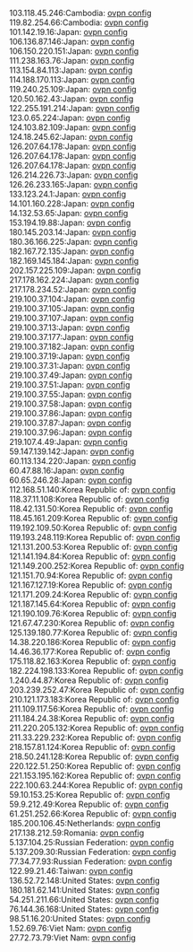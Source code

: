 103.118.45.246:Cambodia: [ovpn config](vpn/103_118_45_246.ovpn)  
119.82.254.66:Cambodia: [ovpn config](vpn/119_82_254_66.ovpn)  
101.142.19.16:Japan: [ovpn config](vpn/101_142_19_16.ovpn)  
106.136.87.146:Japan: [ovpn config](vpn/106_136_87_146.ovpn)  
106.150.220.151:Japan: [ovpn config](vpn/106_150_220_151.ovpn)  
111.238.163.76:Japan: [ovpn config](vpn/111_238_163_76.ovpn)  
113.154.84.113:Japan: [ovpn config](vpn/113_154_84_113.ovpn)  
114.188.170.113:Japan: [ovpn config](vpn/114_188_170_113.ovpn)  
119.240.25.109:Japan: [ovpn config](vpn/119_240_25_109.ovpn)  
120.50.162.43:Japan: [ovpn config](vpn/120_50_162_43.ovpn)  
122.255.191.214:Japan: [ovpn config](vpn/122_255_191_214.ovpn)  
123.0.65.224:Japan: [ovpn config](vpn/123_0_65_224.ovpn)  
124.103.82.109:Japan: [ovpn config](vpn/124_103_82_109.ovpn)  
124.18.245.62:Japan: [ovpn config](vpn/124_18_245_62.ovpn)  
126.207.64.178:Japan: [ovpn config](vpn/126_207_64_178.ovpn)  
126.207.64.178:Japan: [ovpn config](vpn/126_207_64_178.ovpn)  
126.207.64.178:Japan: [ovpn config](vpn/126_207_64_178.ovpn)  
126.214.226.73:Japan: [ovpn config](vpn/126_214_226_73.ovpn)  
126.26.233.165:Japan: [ovpn config](vpn/126_26_233_165.ovpn)  
133.123.24.1:Japan: [ovpn config](vpn/133_123_24_1.ovpn)  
14.101.160.228:Japan: [ovpn config](vpn/14_101_160_228.ovpn)  
14.132.53.65:Japan: [ovpn config](vpn/14_132_53_65.ovpn)  
153.194.19.88:Japan: [ovpn config](vpn/153_194_19_88.ovpn)  
180.145.203.14:Japan: [ovpn config](vpn/180_145_203_14.ovpn)  
180.36.166.225:Japan: [ovpn config](vpn/180_36_166_225.ovpn)  
182.167.72.135:Japan: [ovpn config](vpn/182_167_72_135.ovpn)  
182.169.145.184:Japan: [ovpn config](vpn/182_169_145_184.ovpn)  
202.157.225.109:Japan: [ovpn config](vpn/202_157_225_109.ovpn)  
217.178.162.224:Japan: [ovpn config](vpn/217_178_162_224.ovpn)  
217.178.234.52:Japan: [ovpn config](vpn/217_178_234_52.ovpn)  
219.100.37.104:Japan: [ovpn config](vpn/219_100_37_104.ovpn)  
219.100.37.105:Japan: [ovpn config](vpn/219_100_37_105.ovpn)  
219.100.37.107:Japan: [ovpn config](vpn/219_100_37_107.ovpn)  
219.100.37.13:Japan: [ovpn config](vpn/219_100_37_13.ovpn)  
219.100.37.177:Japan: [ovpn config](vpn/219_100_37_177.ovpn)  
219.100.37.182:Japan: [ovpn config](vpn/219_100_37_182.ovpn)  
219.100.37.19:Japan: [ovpn config](vpn/219_100_37_19.ovpn)  
219.100.37.31:Japan: [ovpn config](vpn/219_100_37_31.ovpn)  
219.100.37.49:Japan: [ovpn config](vpn/219_100_37_49.ovpn)  
219.100.37.51:Japan: [ovpn config](vpn/219_100_37_51.ovpn)  
219.100.37.55:Japan: [ovpn config](vpn/219_100_37_55.ovpn)  
219.100.37.58:Japan: [ovpn config](vpn/219_100_37_58.ovpn)  
219.100.37.86:Japan: [ovpn config](vpn/219_100_37_86.ovpn)  
219.100.37.87:Japan: [ovpn config](vpn/219_100_37_87.ovpn)  
219.100.37.96:Japan: [ovpn config](vpn/219_100_37_96.ovpn)  
219.107.4.49:Japan: [ovpn config](vpn/219_107_4_49.ovpn)  
59.147.139.142:Japan: [ovpn config](vpn/59_147_139_142.ovpn)  
60.113.134.220:Japan: [ovpn config](vpn/60_113_134_220.ovpn)  
60.47.88.16:Japan: [ovpn config](vpn/60_47_88_16.ovpn)  
60.65.246.28:Japan: [ovpn config](vpn/60_65_246_28.ovpn)  
112.168.51.140:Korea Republic of: [ovpn config](vpn/112_168_51_140.ovpn)  
118.37.11.108:Korea Republic of: [ovpn config](vpn/118_37_11_108.ovpn)  
118.42.131.50:Korea Republic of: [ovpn config](vpn/118_42_131_50.ovpn)  
118.45.161.209:Korea Republic of: [ovpn config](vpn/118_45_161_209.ovpn)  
119.192.109.50:Korea Republic of: [ovpn config](vpn/119_192_109_50.ovpn)  
119.193.248.119:Korea Republic of: [ovpn config](vpn/119_193_248_119.ovpn)  
121.131.200.53:Korea Republic of: [ovpn config](vpn/121_131_200_53.ovpn)  
121.141.194.84:Korea Republic of: [ovpn config](vpn/121_141_194_84.ovpn)  
121.149.200.252:Korea Republic of: [ovpn config](vpn/121_149_200_252.ovpn)  
121.151.70.94:Korea Republic of: [ovpn config](vpn/121_151_70_94.ovpn)  
121.167.127.19:Korea Republic of: [ovpn config](vpn/121_167_127_19.ovpn)  
121.171.209.24:Korea Republic of: [ovpn config](vpn/121_171_209_24.ovpn)  
121.187.145.64:Korea Republic of: [ovpn config](vpn/121_187_145_64.ovpn)  
121.190.109.76:Korea Republic of: [ovpn config](vpn/121_190_109_76.ovpn)  
121.67.47.230:Korea Republic of: [ovpn config](vpn/121_67_47_230.ovpn)  
125.139.180.77:Korea Republic of: [ovpn config](vpn/125_139_180_77.ovpn)  
14.38.220.186:Korea Republic of: [ovpn config](vpn/14_38_220_186.ovpn)  
14.46.36.177:Korea Republic of: [ovpn config](vpn/14_46_36_177.ovpn)  
175.118.82.163:Korea Republic of: [ovpn config](vpn/175_118_82_163.ovpn)  
182.224.198.133:Korea Republic of: [ovpn config](vpn/182_224_198_133.ovpn)  
1.240.44.87:Korea Republic of: [ovpn config](vpn/1_240_44_87.ovpn)  
203.239.252.47:Korea Republic of: [ovpn config](vpn/203_239_252_47.ovpn)  
210.121.173.183:Korea Republic of: [ovpn config](vpn/210_121_173_183.ovpn)  
211.109.117.56:Korea Republic of: [ovpn config](vpn/211_109_117_56.ovpn)  
211.184.24.38:Korea Republic of: [ovpn config](vpn/211_184_24_38.ovpn)  
211.220.205.132:Korea Republic of: [ovpn config](vpn/211_220_205_132.ovpn)  
211.33.229.232:Korea Republic of: [ovpn config](vpn/211_33_229_232.ovpn)  
218.157.81.124:Korea Republic of: [ovpn config](vpn/218_157_81_124.ovpn)  
218.50.241.128:Korea Republic of: [ovpn config](vpn/218_50_241_128.ovpn)  
220.122.51.250:Korea Republic of: [ovpn config](vpn/220_122_51_250.ovpn)  
221.153.195.162:Korea Republic of: [ovpn config](vpn/221_153_195_162.ovpn)  
222.100.63.244:Korea Republic of: [ovpn config](vpn/222_100_63_244.ovpn)  
59.10.153.25:Korea Republic of: [ovpn config](vpn/59_10_153_25.ovpn)  
59.9.212.49:Korea Republic of: [ovpn config](vpn/59_9_212_49.ovpn)  
61.251.252.66:Korea Republic of: [ovpn config](vpn/61_251_252_66.ovpn)  
185.200.106.45:Netherlands: [ovpn config](vpn/185_200_106_45.ovpn)  
217.138.212.59:Romania: [ovpn config](vpn/217_138_212_59.ovpn)  
5.137.104.25:Russian Federation: [ovpn config](vpn/5_137_104_25.ovpn)  
5.137.209.30:Russian Federation: [ovpn config](vpn/5_137_209_30.ovpn)  
77.34.77.93:Russian Federation: [ovpn config](vpn/77_34_77_93.ovpn)  
122.99.21.46:Taiwan: [ovpn config](vpn/122_99_21_46.ovpn)  
136.52.72.148:United States: [ovpn config](vpn/136_52_72_148.ovpn)  
180.181.62.141:United States: [ovpn config](vpn/180_181_62_141.ovpn)  
54.251.211.66:United States: [ovpn config](vpn/54_251_211_66.ovpn)  
76.144.36.168:United States: [ovpn config](vpn/76_144_36_168.ovpn)  
98.51.16.20:United States: [ovpn config](vpn/98_51_16_20.ovpn)  
1.52.69.76:Viet Nam: [ovpn config](vpn/1_52_69_76.ovpn)  
27.72.73.79:Viet Nam: [ovpn config](vpn/27_72_73_79.ovpn)  

